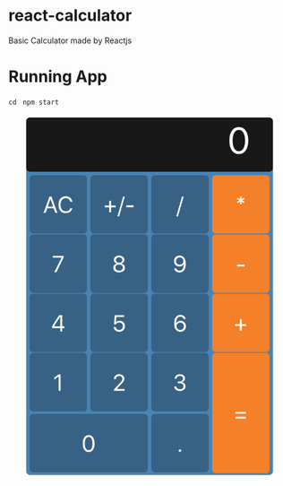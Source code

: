# react-calculator
Basic Calculator made by Reactjs

# Running App
<code>cd <myApp></code >
<code>npm start</code>

<p align="center">
  <img width="450" height="650" src="https://github.com/melihozden/react-calculator/blob/master/githubimagecalculator.png">
</p>
